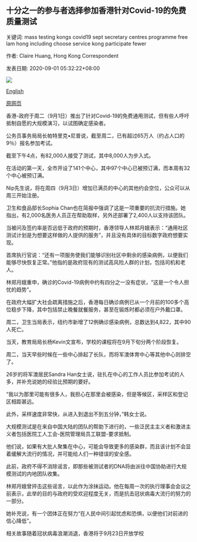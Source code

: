 ## 十分之一的参与者选择参加香港针对Covid-19的免费质量测试

关键词: mass testing kongs covid19 sept secretary centres programme free lam hong including choose service kong participate fewer

作者: Claire Huang, Hong Kong Correspondent

发表日期: 2020-09-01 05:32:22+08:00

![](https://www.straitstimes.com/sites/default/files/styles/x_large/public/articles/2020/09/01/file7c1dp4a56j651vcybuf.jpg?itok=Wz_PoQ7D)

[English](Fewer%20than%201%20in%2010%20choose%20to%20participate%20in%20Hong%20Kong%E2%80%99s%20free%20mass%20testing%20for%20Covid-19.md)

[原网页](https://www.straitstimes.com/asia/east-asia/hong-kong-starts-mass-coronavirus-testing-as-china-distrust-swirls)

香港-政府于周二（9月1日）推出了针对Covid-19的免费通用测试，但有些人呼吁抵制自愿的大规模演习，以试图确定感染者。

公务员事务局局长帕特里克•尼普说，截至周二，已有超过65万人（约占人口的9％）报名参加考试。

截至下午4点，有82,000人接受了测试，其中8,000人为步入式。

在活动的第一天，全市开设了141个中心，其中97个中心已被预订满，而本周有32个中心被预订满。

Nip先生说，将在周四（9月3日）增加已满员的中心的其他约会空位，公众可以从周三开始注册。

卫生和食品部长Sophia Chan也在简报中强调了这是一项重要的抗流行措施。她指出，有2,000名医务人员正在帮助取样，另外还部署了2,400人以支持该团队。

当被问及签约率是否远低于政府的预期时，香港领导人林郑月娥表示：“通用社区测试计划是为想要这样做的人提供的服务”，并且没有具体的目标数字政府想要实现。

首席执行官说：“还有一项服务使我们能够识别社区中剩余的感染病例，以便我们能够尽快恢复正常。”他指的是政府现有的测试高风险人群的计划，包括司机和老人。

林郑月娥重申，确诊的Covid-19病例中约有四分之一没有症状，“这是一个令人担忧的趋势”。

在政府大幅扩大社会疏离措施之后，香港每日确诊病例已从一个月前的100多个高位稳步下降，其中包括禁止晚餐就餐服务，甚至在锻炼时都必须在户外戴口罩。

周二，卫生当局表示，纽约市新增了12例确诊感染病例，总数达到4,822，其中90人死亡。

当天，教育局局长杨Kevin文宣布，学校的课程将在9月下旬分两个阶段恢复。

周二，当天早些时候在一些中心排起了长队，而将军澳体育中心等其他中心则排空了。

26岁的将军澳居民Sandra Han女士说，驻扎在中心的工作人员比参加考试的人多，并补充说她的经验比预期的要好。

“我以为那里可能有很多人，我担心在那里会被感染，但是等候区，采样区和登记区相距甚远。

此外，采样速度非常快，从进入到退出不到五分钟，”韩女士说。

大规模测试是在来自中国大陆的团队的帮助下进行的，一些泛民主主义者和激进主义者包括医院工人工会-医院管理局员工联盟-要求抵制。

他们说，如果有大批人聚集在中心，可能会导致更多的感染群，而且该计划不会显着缓解大流行的情况，并可能给人们一种错误的安全感。

此前，政府不得不消除谣言，即那些被测试者的DNA将由派往中国协助进行大规模测试的内地团队收集。

林郑月娥曾抨击这些谣言，以此作为涂抹运动。他在每周一次的执行理事会会议之前表示，此举的目的与政府的受欢迎程度无关，而是抗击冠状病毒大流行的努力的一部分。

她补充说，有一个团体正在努力“在人民中间引起忧虑和恐惧，以便他们对前进的信心降低”。

相关故事随着冠状病毒浪潮消退，香港将于9月23日开放学校